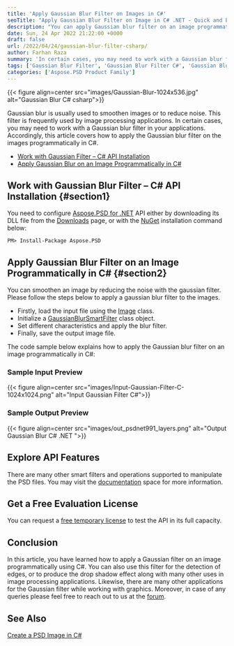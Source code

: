 ```yaml
---
title: 'Apply Gaussian Blur Filter on Images in C#'
seoTitle: "Apply Gaussian Blur Filter on Image in C# .NET - Quick and Easy"
description: "You can apply Gaussian blur filter on an image programmatically in C#. Work with gaussian blur smart filter in PSD and other images in .NET."
date: Sun, 24 Apr 2022 21:22:00 +0000
draft: false
url: /2022/04/24/gaussian-blur-filter-csharp/
author: Farhan Raza
summary: 'In certain cases, you may need to work with a Gaussian blur filter in your applications. Accordingly, this article covers how to apply the **Gaussian blur filter on the images programmatically in C#**.'
tags: ['Gaussian Blur Filter', 'Gaussian Blur Filter C#', 'Gaussian Blur Filter csharp', 'Gaussian Blur Filter dotnet', 'Gaussian Filter C#']
categories: ['Aspose.PSD Product Family']
---
```




{{< figure align=center src="images/Gaussian-Blur-1024x536.jpg" alt="Gaussian Blur C# csharp">}}


Gaussian blur is usually used to smoothen images or to reduce noise. This filter is frequently used by image processing applications. In certain cases, you may need to work with a Gaussian blur filter in your applications. Accordingly, this article covers how to apply the Gaussian blur filter on the images programmatically in C#.

*   [Work with Gaussian Filter – C# API Installation][1]
*   [Apply Gaussian Blur on an Image Programmatically in C#][2]

## Work with Gaussian Blur Filter – C# API Installation {#section1}

You need to configure [Aspose.PSD for .NET][3] API either by downloading its DLL file from the [Downloads][4] page, or with the [NuGet][5] installation command below:

```
PM> Install-Package Aspose.PSD
```

## Apply Gaussian Blur Filter on an Image Programmatically in C# {#section2}

You can smoothen an image by reducing the noise with the gaussian filter. Please follow the steps below to apply a gaussian blur filter to the images.

*   Firstly, load the input file using the [Image][6] class.
*   Initialize a [GaussianBlurSmartFilter][7] class object.
*   Set different characteristics and apply the blur filter.
*   Finally, save the output image file.

The code sample below explains how to apply the Gaussian blur filter on an image programmatically in C#:



### Sample Input Preview



{{< figure align=center src="images/Input-Gaussian-Filter-C-1024x1024.png" alt="Input Gaussian Filter C#">}}


### Sample Output Preview



{{< figure align=center src="images/out_psdnet991_layers.png" alt="Output Gaussian Blur C# .NET ">}}


## Explore API Features

There are many other smart filters and operations supported to manipulate the PSD files. You may visit the [documentation][8] space for more information.

## Get a Free Evaluation License

You can request a [free temporary license][9] to test the API in its full capacity.

## Conclusion

In this article, you have learned how to apply a Gaussian filter on an image programmatically using C#. You can also use this filter for the detection of edges, or to produce the drop shadow effect along with many other uses in image processing applications. Likewise, there are many other applications for the Gaussian filter while working with graphics. Moreover, in case of any queries please feel free to reach out to us at the [forum][10].

## See Also

[Create a PSD Image in C#][11]




[1]: #section1
[2]: #section2
[3]: https://products.aspose.com/psd/net/
[4]: https://downloads.aspose.com/psd/net
[5]: https://www.nuget.org/packages/Aspose.Psd/
[6]: https://apireference.aspose.com/psd/net/aspose.psd/image
[7]: https://apireference.aspose.com/psd/net/aspose.psd.fileformats.psd.layers.smartfilters/gaussianblursmartfilter
[8]: https://docs.aspose.com/psd/net/
[9]: https://purchase.aspose.com/temporary-license
[10]: https://forum.aspose.com/c/psd
[11]: https://blog.aspose.com/2022/02/02/create-psd-image-csharp/




